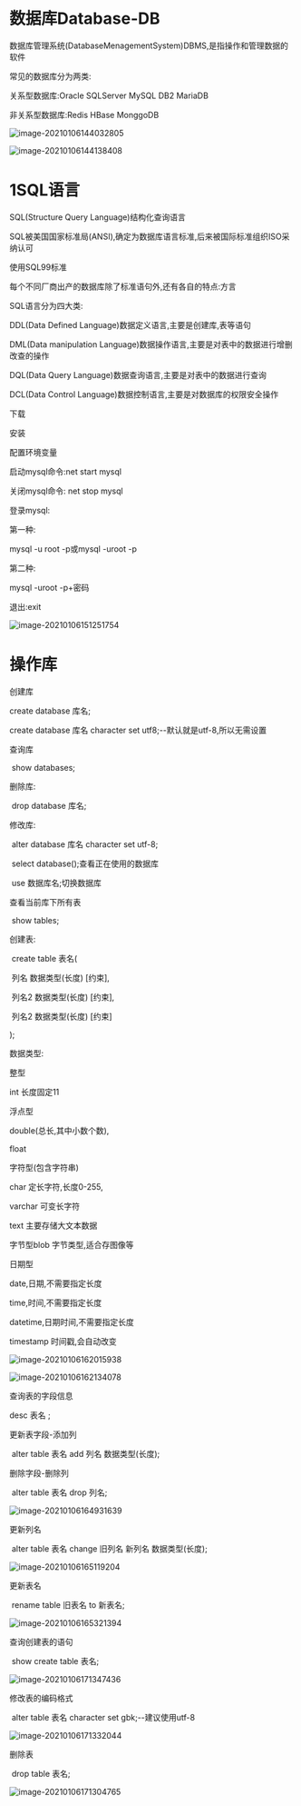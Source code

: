 # 数据库Database-DB

数据库管理系统(DatabaseMenagementSystem)DBMS,是指操作和管理数据的软件

常见的数据库分为两类:

关系型数据库:Oracle  SQLServer  MySQL  DB2   MariaDB

非关系型数据库:Redis  HBase  MonggoDB

![image-20210106144032805](C:%5CUsers%5CAdministrator%5CAppData%5CRoaming%5CTypora%5Ctypora-user-images%5Cimage-20210106144032805.png)

![image-20210106144138408](C:%5CUsers%5CAdministrator%5CAppData%5CRoaming%5CTypora%5Ctypora-user-images%5Cimage-20210106144138408.png)

# 1SQL语言

SQL(Structure Query Language)结构化查询语言

SQL被美国国家标准局(ANSI),确定为数据库语言标准,后来被国际标准组织ISO采纳认可

使用SQL99标准

每个不同厂商出产的数据库除了标准语句外,还有各自的特点:方言

SQL语言分为四大类:

DDL(Data Defined Language)数据定义语言,主要是创建库,表等语句

DML(Data manipulation Language)数据操作语言,主要是对表中的数据进行增删改查的操作

DQL(Data Query Language)数据查询语言,主要是对表中的数据进行查询

DCL(Data Control Language)数据控制语言,主要是对数据库的权限安全操作

下载

安装

配置环境变量

启动mysql命令:net start  mysql

关闭mysql命令: net  stop mysql

登录mysql:

第一种:

mysql -u root -p或mysql -uroot -p

第二种:

mysql -uroot -p+密码

退出:exit

![image-20210106151251754](C:%5CUsers%5CAdministrator%5CAppData%5CRoaming%5CTypora%5Ctypora-user-images%5Cimage-20210106151251754.png)



# 操作库

创建库

create database 库名;

create database 库名 character set utf8;--默认就是utf-8,所以无需设置

查询库

​	show  databases;

删除库:

​	drop database 库名;

修改库:

​	alter database 库名  character  set utf-8;

​	select database();查看正在使用的数据库

​	use 数据库名;切换数据库

查看当前库下所有表

​	show tables;

创建表:

​	create table 表名(

​	列名 数据类型(长度)  [约束],

​	列名2  数据类型(长度)  [约束],

​	列名2  数据类型(长度)   [约束]

);

数据类型:

整型

int 长度固定11

浮点型

 double(总长,其中小数个数),

float

字符型(包含字符串)

char  定长字符,长度0-255,

varchar  可变长字符

text 主要存储大文本数据

字节型blob   字节类型,适合存图像等

日期型

date,日期,不需要指定长度

time,时间,不需要指定长度

datetime,日期时间,不需要指定长度

timestamp 时间戳,会自动改变

![image-20210106162015938](C:%5CUsers%5CAdministrator%5CAppData%5CRoaming%5CTypora%5Ctypora-user-images%5Cimage-20210106162015938.png)

![image-20210106162134078](C:%5CUsers%5CAdministrator%5CAppData%5CRoaming%5CTypora%5Ctypora-user-images%5Cimage-20210106162134078.png)

查询表的字段信息

desc  表名 ;

更新表字段-添加列

​		alter table 表名  add   列名 数据类型(长度);

删除字段-删除列

​		alter table 表名  drop  列名;

![image-20210106164931639](C:%5CUsers%5CAdministrator%5CAppData%5CRoaming%5CTypora%5Ctypora-user-images%5Cimage-20210106164931639.png)

更新列名

​		alter  table 表名  change 旧列名  新列名  数据类型(长度);

![image-20210106165119204](C:%5CUsers%5CAdministrator%5CAppData%5CRoaming%5CTypora%5Ctypora-user-images%5Cimage-20210106165119204.png)

更新表名

​		rename table 旧表名 to 新表名;

![image-20210106165321394](C:%5CUsers%5CAdministrator%5CAppData%5CRoaming%5CTypora%5Ctypora-user-images%5Cimage-20210106165321394.png)

查询创建表的语句

​		show   create  table  表名;

![image-20210106171347436](C:%5CUsers%5CAdministrator%5CAppData%5CRoaming%5CTypora%5Ctypora-user-images%5Cimage-20210106171347436.png)

修改表的编码格式

​		alter table 表名  character set gbk;--建议使用utf-8

![image-20210106171332044](https://i.loli.net/2021/01/07/jHTgRohUPlmJdpS.png)

删除表

​		drop  table 表名;

![image-20210106171304765](C:%5CUsers%5CAdministrator%5CAppData%5CRoaming%5CTypora%5Ctypora-user-images%5Cimage-20210106171304765.png)